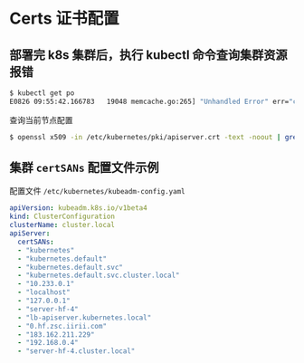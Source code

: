 # Certs 证书配置

## 部署完 k8s 集群后，执行 kubectl 命令查询集群资源报错

```bash
$ kubectl get po
E0826 09:55:42.166783   19048 memcache.go:265] "Unhandled Error" err="couldn't get current server API group list: Get \"https://183.162.211.229:6443/api?timeout=32s\": tls: failed to verify certificate: x509: certificate is valid for 10.233.0.1, 192.168.0.4, 127.0.0.1, not 183.162.211.229"
```

查询当前节点配置

```bash
$ openssl x509 -in /etc/kubernetes/pki/apiserver.crt -text -noout | grep -A 1 "Subject Alternative Name"
```

## 集群 `certSANs` 配置文件示例

配置文件 `/etc/kubernetes/kubeadm-config.yaml`

```yaml
apiVersion: kubeadm.k8s.io/v1beta4
kind: ClusterConfiguration
clusterName: cluster.local
apiServer:
  certSANs:
  - "kubernetes"
  - "kubernetes.default"
  - "kubernetes.default.svc"
  - "kubernetes.default.svc.cluster.local"
  - "10.233.0.1"
  - "localhost"
  - "127.0.0.1"
  - "server-hf-4"
  - "lb-apiserver.kubernetes.local"
  - "0.hf.zsc.iirii.com"
  - "183.162.211.229"
  - "192.168.0.4"
  - "server-hf-4.cluster.local"
```